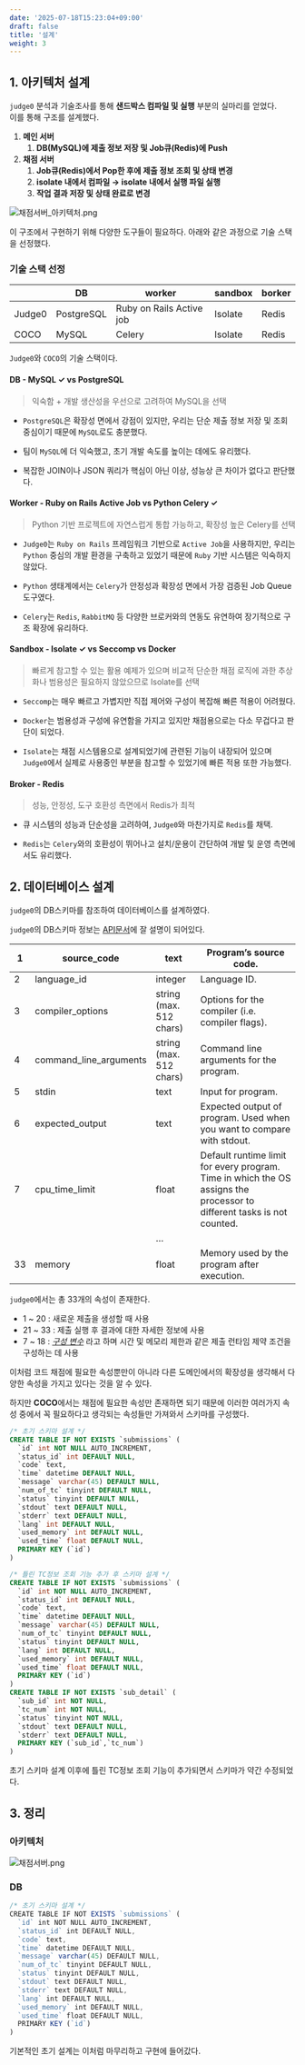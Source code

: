 ```yaml
---
date: '2025-07-18T15:23:04+09:00'
draft: false
title: '설계'
weight: 3
---
```


## 1. 아키텍처 설계

`judge0` 분석과 기술조사를 통해 **샌드박스 컴파일 및 실행** 부분의 실마리를 얻었다.  
이를 통해 구조를 설계했다.

1. **메인 서버**
    1.  **DB(MySQL)에 제출 정보 저장 및 Job큐(Redis)에 Push**
2. **채점 서버**
    1. **Job큐(Redis)에서 Pop한 후에 제출 정보 조회 및 상태 변경**
    2.  **isolate 내에서 컴파일 → isolate 내에서 실행 파일 실행**
    3. **작업 결과 저장 및 상태 완료로 변경**

![채점서버_아키텍처.png](채점서버_아키텍처.png)

이 구조에서 구현하기 위해 다양한 도구들이 필요하다. 아래와 같은 과정으로 기술 스택을 선정했다.

### 기술 스택 선정


|  | DB | worker | sandbox | borker |
| --- | --- | --- | --- | --- |
| Judge0 | PostgreSQL | Ruby on Rails Active job | Isolate | Redis |
| COCO | MySQL | Celery | Isolate | Redis |

`Judge0`와 `COCO`의 기술 스택이다.

#### DB - MySQL ✓ vs PostgreSQL
> 익숙함 + 개발 생산성을 우선으로 고려하여 MySQL을 선택 

* `PostgreSQL`은 확장성 면에서 강점이 있지만, 우리는 단순 제출 정보 저장 및 조회 중심이기 때문에 `MySQL`로도 충분했다.

* 팀이 `MySQL`에 더 익숙했고, 초기 개발 속도를 높이는 데에도 유리했다.

* 복잡한 JOIN이나 JSON 쿼리가 핵심이 아닌 이상, 성능상 큰 차이가 없다고 판단했다.

#### Worker - Ruby on Rails Active Job vs Python Celery ✓
> Python 기반 프로젝트에 자연스럽게 통합 가능하고, 확장성 높은 Celery를 선택  

* `Judge0`는 `Ruby on Rails` 프레임워크 기반으로 `Active Job`을 사용하지만,
우리는 `Python` 중심의 개발 환경을 구축하고 있었기 때문에 `Ruby` 기반 시스템은 익숙하지 않았다.

* `Python` 생태계에서는 `Celery`가 안정성과 확장성 면에서 가장 검증된 Job Queue 도구였다.

* `Celery`는 `Redis`, `RabbitMQ` 등 다양한 브로커와의 연동도 유연하여 장기적으로 구조 확장에 유리하다.

#### Sandbox - Isolate ✓ vs Seccomp vs Docker
> 빠르게 참고할 수 있는 활용 예제가 있으며 비교적 단순한 채점 로직에 과한 추상화나 범용성은 필요하지 않았으므로 Isolate를 선택

* `Seccomp`는 매우 빠르고 가볍지만 직접 제어와 구성이 복잡해 빠른 적용이 어려웠다.

* `Docker`는 범용성과 구성에 유연함을 가지고 있지만 채점용으로는 다소 무겁다고 판단이 되었다.

* `Isolate`는 채점 시스템용으로 설계되었기에 관련된 기능이 내장되어 있으며 `Judge0`에서 실제로 사용중인 부분을 참고할 수 있었기에 빠른 적용 또한 가능했다.

#### Broker - Redis
> 성능, 안정성, 도구 호환성 측면에서 Redis가 최적

* 큐 시스템의 성능과 단순성을 고려하여, `Judge0`와 마찬가지로 `Redis`를 채택.

* `Redis`는 `Celery`와의 호환성이 뛰어나고 설치/운용이 간단하여 개발 및 운영 측면에서도 유리했다.

## 2. 데이터베이스 설계

`judge0`의 DB스키마를 참조하여 데이터베이스를 설계하였다.

`judge0`의 DB스키마 정보는 [API문서](https://ce.judge0.com/#submissions-submission)에 잘 설명이 되어있다.

| 1 | source_code | text | Program’s source code. |
| --- | --- | --- | --- |
| 2 | language_id | integer | Language ID. |
| 3 | compiler_options | string (max. 512 chars) | Options for the compiler (i.e. compiler flags). |
| 4 | command_line_arguments | string (max. 512 chars) | Command line arguments for the program. |
| 5 | stdin | text | Input for program. |
| 6 | expected_output | text | Expected output of program. Used when you want to compare with stdout. |
| 7 | cpu_time_limit | float | Default runtime limit for every program. Time in which the OS assigns the processor to different tasks is not counted. |
|  |  | … |  |
| 33 | memory | float | Memory used by the program after execution. |

`judge0`에서는 총 33개의 속성이 존재한다.

- 1 ~ 20 : 새로운 제출을 생성할 때 사용
- 21 ~ 33 : 제출 실행 후 결과에 대한 자세한 정보에 사용
- 7 ~ 18 : [*구성 변수*](https://ce.judge0.com/#system-and-configuration-configuration-info) 라고 하며 시간 및 메모리 제한과 같은 제출 런타임 제약 조건을 구성하는 데 사용

이처럼 코드 채점에 필요한 속성뿐만이 아니라 다른 도메인에서의 확장성을 생각해서 다양한 속성을 가지고 있다는 것을 알 수 있다. 

하지만 **COCO**에서는 채점에 필요한 속성만 존재하면 되기 때문에 이러한 여러가지 속성 중에서 꼭 필요하다고 생각되는 속성들만 가져와서 스키마를 구성했다.

```sql
/* 초기 스키마 설계 */
CREATE TABLE IF NOT EXISTS `submissions` (
  `id` int NOT NULL AUTO_INCREMENT,
  `status_id` int DEFAULT NULL,
  `code` text,
  `time` datetime DEFAULT NULL,
  `message` varchar(45) DEFAULT NULL,
  `num_of_tc` tinyint DEFAULT NULL,
  `status` tinyint DEFAULT NULL,
  `stdout` text DEFAULT NULL,
  `stderr` text DEFAULT NULL,
  `lang` int DEFAULT NULL,
  `used_memory` int DEFAULT NULL,
  `used_time` float DEFAULT NULL,
  PRIMARY KEY (`id`)
)

/* 틀린 TC정보 조회 기능 추가 후 스키마 설계 */
CREATE TABLE IF NOT EXISTS `submissions` (
  `id` int NOT NULL AUTO_INCREMENT,
  `status_id` int DEFAULT NULL,
  `code` text,
  `time` datetime DEFAULT NULL,
  `message` varchar(45) DEFAULT NULL,
  `num_of_tc` tinyint DEFAULT NULL,
  `status` tinyint DEFAULT NULL,
  `lang` int DEFAULT NULL,
  `used_memory` int DEFAULT NULL,
  `used_time` float DEFAULT NULL,
  PRIMARY KEY (`id`)
)
CREATE TABLE IF NOT EXISTS `sub_detail` (
  `sub_id` int NOT NULL,
  `tc_num` int NOT NULL,
  `status` tinyint NOT NULL,
  `stdout` text DEFAULT NULL,
  `stderr` text DEFAULT NULL,
  PRIMARY KEY (`sub_id`,`tc_num`)
)
```

초기 스키마 설계 이후에 틀린 TC정보 조회 기능이 추가되면서 스키마가 약간 수정되었다. 

## 3. 정리

### 아키텍처

![채점서버.png](채점서버_아키텍처.png)

### DB

```jsx
/* 초기 스키마 설계 */
CREATE TABLE IF NOT EXISTS `submissions` (
  `id` int NOT NULL AUTO_INCREMENT,
  `status_id` int DEFAULT NULL,
  `code` text,
  `time` datetime DEFAULT NULL,
  `message` varchar(45) DEFAULT NULL,
  `num_of_tc` tinyint DEFAULT NULL,
  `status` tinyint DEFAULT NULL,
  `stdout` text DEFAULT NULL,
  `stderr` text DEFAULT NULL,
  `lang` int DEFAULT NULL,
  `used_memory` int DEFAULT NULL,
  `used_time` float DEFAULT NULL,
  PRIMARY KEY (`id`)
)
```

기본적인 초기 설계는 이처럼 마무리하고 구현에 들어갔다.